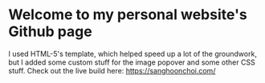 # Welcome to my personal website's Github page

I used HTML-5's template, which helped speed up a lot of the groundwork, but I added some custom stuff for the image popover and some other CSS stuff.
Check out the live build here: https://sanghoonchoi.com/
